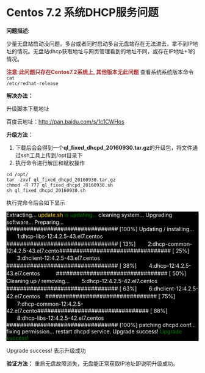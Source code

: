 # Centos 7.2 系统DHCP服务问题

**问题描述:**

少量无盘站启动没问题，多台或者同时启动多台无盘站存在无法进去，拿不到IP地址的情况。无盘站dhcp获取地址与网页管理看到的地址不同，或存在IP地址+1的情况。

**<font color=#A52A2A>注意:此问题只存在Centos7.2系统上, 其他版本无此问题</font>**
查看系统系统版本命令<code>cat /etc/redhat-release</code>

**解决办法：**

升级脚本下载地址

百度云地址：http://pan.baidu.com/s/1c1CWHos

**升级方法：**

1. 下载后会会得到一个**ql_fixed_dhcpd_20160930.tar.gz**的升级包，将文件通过ssh工具上传到/opt目录下
2. 执行命令进行解压和赋权操作

```
cd /opt/
tar -zxvf ql_fixed_dhcpd_20160930.tar.gz
chmod -R 777 ql_fixed_dhcpd_20160930.sh
sh ql_fixed_dhcpd_20160930.sh
```
执行完命令后会如下显示
<div class="daima" style="background-color:#000000 ">
<font color=#FFFFFF>
Extracting...
<font color=#FFD700>update.sh</font> <font color=#008000>is updating...</font>
cleaning system...
Upgrading software...
Preparing...　　　　　　　　　　　　　　################################# [100%]
Updating / installing...
　　1:dhcp-libs-12:4.2.5-43.el7.centos　################################# [ 13%]
　　2:dhcp-common-12:4.2.5-43.el7.cento################################# [ 25%]
　　3:dhclient-12:4.2.5-43.el7.centos　################################# [ 38%]
　　4:dhcp-12:4.2.5-43.el7.centos　　　################################# [ 50%]
Cleaning up / removing...
　　5:dhcp-12:4.2.5-42.el7.centos　　　################################# [ 63%]
　　6:dhclient-12:4.2.5-42.el7.centos　################################# [ 75%]
　　7:dhcp-common-12:4.2.5-42.el7.cento################################# [ 88%]
　　8:dhcp-libs-12:4.2.5-42.el7.centos　################################# [100%]
patching dhcpd.conf...
fixing permission...
restart dhcpd service.
Upgrade success!
<font color=#008000> Upgrade success!</font>
</font>
</div>

Upgrade success! 表示升级成功

**验证方法：**
重启无盘故障消失，无盘能正常获取IP地址即说明升级成功。
